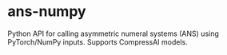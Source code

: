 # ans-numpy
Python API for calling asymmetric numeral systems (ANS) using PyTorch/NumPy inputs. Supports CompressAI models.
